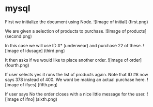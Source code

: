 # mysql

First we initialize the document using Node.
![Image of initial] (first.png)


We are given a selection of products to purchase.
![Image of products] (second.png)


In this case we will use ID #* (underwear) and purchase 22 of these.
![image of idusage] (third.png)


It then asks if we would like to place another order.
![image of order] (fourth.png)

If user selects yes it runs the list of products again. Note that ID #8 now says 378 instead of 400. We wont be making an actual purchase here.
![image of ifyes] (fifth.png)


If user says No the order closes with a nice little message for the user.
![image of ifno] (sixth.png)

